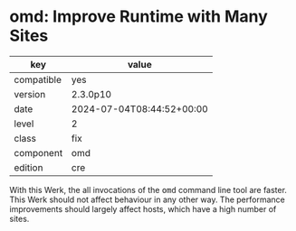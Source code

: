 [//]: # (werk v2)
# omd: Improve Runtime with Many Sites

key        | value
---------- | ---
compatible | yes
version    | 2.3.0p10
date       | 2024-07-04T08:44:52+00:00
level      | 2
class      | fix
component  | omd
edition    | cre

With this Werk, the all invocations of the <tt>omd</tt> command line tool are faster.
This Werk should not affect behaviour in any other way. The performance improvements
should largely affect hosts, which have a high number of sites.